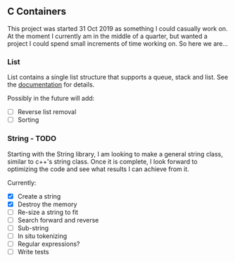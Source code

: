 C Containers
---

This project was started 31 Oct 2019 as something I could casually work on. 
At the moment I currently am in the middle of a quarter, but wanted a project 
I could spend small increments of time working on. So here we are...

### List
List contains a single list structure that supports a queue, stack and list.
See the [documentation](src/list/README.md) for details.

Possibly in the future will add:
- [ ] Reverse list removal
- [ ] Sorting

### String - TODO

Starting with the String library, I am looking to make a general string class,
similar to c++'s string class. Once it is complete, I look forward to optimizing
the code and see what results I can achieve from it. 

Currently:
- [x] Create a string
- [x] Destroy the memory
- [ ] Re-size a string to fit
- [ ] Search forward and reverse
- [ ] Sub-string
- [ ] In situ tokenizing
- [ ] Regular expressions?
- [ ] Write tests
